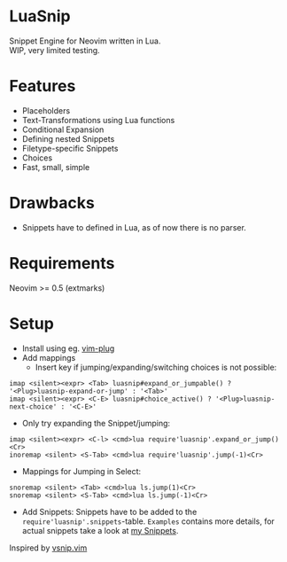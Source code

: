 # LuaSnip
Snippet Engine for Neovim written in Lua.  
WIP, very limited testing.

# Features
- Placeholders
- Text-Transformations using Lua functions
- Conditional Expansion
- Defining nested Snippets
- Filetype-specific Snippets
- Choices
- Fast, small, simple

# Drawbacks
- Snippets have to defined in Lua, as of now there is no parser.

# Requirements
Neovim >= 0.5 (extmarks)

# Setup
- Install using eg. [vim-plug](https://github.com/junegunn/vim-plug)
- Add mappings
  - Insert key if jumping/expanding/switching choices is not possible:
```vim
imap <silent><expr> <Tab> luasnip#expand_or_jumpable() ? '<Plug>luasnip-expand-or-jump' : '<Tab>'
imap <silent><expr> <C-E> luasnip#choice_active() ? '<Plug>luasnip-next-choice' : '<C-E>'
```
  - Only try expanding the Snippet/jumping:
```vim
imap <silent><expr> <C-l> <cmd>lua require'luasnip'.expand_or_jump()<Cr>
inoremap <silent> <S-Tab> <cmd>lua require'luasnip'.jump(-1)<Cr>
```
  - Mappings for Jumping in Select:
```vim
snoremap <silent> <Tab> <cmd>lua ls.jump(1)<Cr>
snoremap <silent> <S-Tab> <cmd>lua ls.jump(-1)<Cr>
```
- Add Snippets: Snippets have to be added to the `require'luasnip'.snippets`-table.
`Examples` contains more details, for actual snippets take a look at [my Snippets](https://github.com/L3MON4D3/Dotfiles/blob/master/.config/nvim/lua/snips.lua).

Inspired by [vsnip.vim](https://github.com/hrsh7th/vim-vsnip/)

